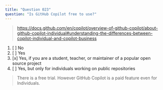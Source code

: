 ```yaml
---
title: "Question 023"
question: "Is GitHub Copilot free to use?"
---
```



> https://docs.github.com/en/copilot/overview-of-github-copilot/about-github-copilot-individual#understanding-the-differences-between-copilot-individual-and-copilot-business
1. [ ] No
1. [ ] Yes
1. [x] Yes, if you are a student, teacher, or maintainer of a popular open source project
1. [ ] Yes, but only for individuals working on public repositories
> There is a free trial. However GitHub Copilot is a paid feature even for Individuals.
